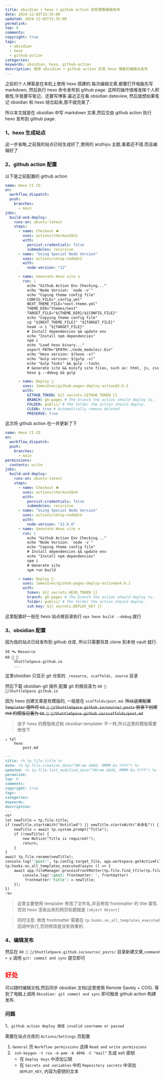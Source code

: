 ```yaml
---
title: obsidian + hexo + github action 实现博客编辑发布
date: 2024-12-02T15:35:00
updated: 2024-12-02T15:35:00
permalink: 
top: 0
comments: 
copyright: true
tags:
  - obsidian
  - hexo
  - github-action
categories: 
keywords: obsidian, hexo, github-action
description: 使用 obsidian + github action 实现 hexo 博客的编辑与发布
---
```

之前的个人博客是在本机上使用 hexo 搭建的.每次编辑文章,都要打开电脑先写 markdown, 然后执行 hexo 命令发布到 github page. 
这样的操作很难发挥个人积极性,毕竟要写笔记、还要写博客.最近正在看 obsidian dateview, 然后就想如果笔记 obsidian 和 hexo 结合起来,那不就完美了.

所以本文就是在 obsidian 中写 markdown 文章,然后交由 github action 执行 hexo 发布到 github page.

### 1、hexo 生成站点

这一步省略,之前我的站点已经生成好了,使用的 anzhiyu 主题,看着还不错.而且编辑好了

### 2、github action 配置
以下是之前配置的 github action
```yml
name: Hexo CI CD
on:
  workflow_dispatch:
  push:
    branches:
      - main
jobs:
  build-and-deploy:
    runs-on: ubuntu-latest
    steps:
      - name: Checkout 🛎️
        uses: actions/checkout@v2 
        with:
          persist-credentials: false
          submodules: recursive
      - name: "Using Special Node Version"
        uses: actions/setup-node@v2
        with:
          node-version: "12"

      - name: Generate Hexo site ⚗️
        run: |
          echo "Github Action Env Checking..."
          echo "Node Version: `node -v`"
          echo "Coping theme config file"
          CONFIG_FILE="_config.yml"
          NEXT_THEME_FILE="next.theme.yml"
          THEME_DIR="themes/next"
          TARGET_FILE="${THEME_DIR}/${CONFIG_FILE}"
          echo "Copying theme config file"
          cp "${NEXT_THEME_FILE}" "${TARGET_FILE}"
          head -n 1 "${TARGET_FILE}"
          # Install dependencies && update env
          echo "Install npm dependencies"
          npm i
          echo "Load hexo binary..."
          export PATH="$PATH:./node_modules/.bin"
          echo "Hexo version: $(hexo -v)"
          echo "Gulp version: $(gulp -v)"
          echo "Gulp Tasks" && gulp --tasks
          # Generate site && minify site files, such as: html, js, css
          hexo g --debug && gulp

      - name: Deploy 🚀
        uses: JamesIves/github-pages-deploy-action@3.6.2
        with:
          GITHUB_TOKEN: ${{ secrets.GITHUB_TOKEN }}
          BRANCH: gh-pages # The branch the action should deploy to.
          FOLDER: public/ # The folder the action should deploy.
          CLEAN: true # Automatically remove deleted 
          PRESERVE: true
```

这次将 github action 也一并更新了下
```yml
name: Hexo CI CD
on:
  workflow_dispatch:
  push:
    branches:
      - main
permissions:
  contents: write
jobs:
  build-and-deploy:
    runs-on: ubuntu-latest
    steps:
      - name: Checkout 🛎️
        uses: actions/checkout@v4
        with:
          persist-credentials: false
          submodules: recursive
      - name: "Using Special Node Version"
        uses: actions/setup-node@v4
        with:
          node-version: "22.6.0"
      - name: Generate Hexo site ⚗️
        run: |
          echo "Github Action Env Checking..."
          echo "Node Version: `node -v`"
          echo "Coping theme config file"
          # Install dependencies && update env
          echo "Install npm dependencies"
          npm i
          # Generate site
          npm run build

      - name: Deploy 🚀
        uses: JamesIves/github-pages-deploy-action@v4.6.1
        with:
          token: ${{ secrets.HEXO_TOKEN }}
          branch: gh-pages # The branch the action should deploy to.
          folder: public/ # The folder the action should deploy.
          ssh-key: ${{ secrets.DEPLOY_KEY }}
```
这里配置好一般在 hexo 站点根目录执行 `npx hexo build --debug` 就行
### 3、obsidian 配置
因为我的站点已经发布到 github 仓库, 所以只需要将其 clone 到本地 vault 就行.

```
50 🛰️ Resource
60 🌲 🍍
	ShuttleSpace.github.io
	...
```
这里obsidian 只显示 git 仓库的 `_resource, scaffolds, source` 目录

然后下载 obsidian-git 插件,配置 git 的根目录为 `60 🌲 🍍/ShuttleSpace.github.io`

因为 hexo 创建文章是有模版的, 一般是在 `scaffolds/post.md`. ~~所以这里配置 `Templater` 插件将 `60 🌲 🍍/ShuttleSpace.github.io/source/_posts` 目录下创建 md 的模版设置为 `60 🌲 🍍/ShuttleSpace.github.io/scaffolds/post.md`~~
> 由于 hexo 的模版格式和 obsidian templater 不一样,所以这里的模版需要修改下

```
☕️ tpl
	hexo
		post.md
```

```md
---
title: <% tp.file.title %>
date: <% tp.file.creation_date("HH:mm dddd, MMMM Do YYYY") %>
updated: <% tp.file.last_modified_date("HH:mm dddd, MMMM Do YYYY") %>
permalink:
top: 0
comments:
copyright: true
tags:
categories:
keywords:
description:
---
<%*
let newTitle = tp.file.title;
if (newTitle.startsWith("Untitled") || newTitle.startsWith("未命名")) {
    newTitle = await tp.system.prompt("Title");
    if (!newTitle) {
        new Notice("Title is required!");
        return;
    }
}
await tp.file.rename(newTitle);
console.log('[post]', tp.config.target_file, app.workspace.getActiveFile())
tp.hooks.on_all_templates_executed(async () => {
	await app.fileManager.processFrontMatter(tp.file.find_tfile(tp.file.path(true)), (frontmatter) => {
		console.log('[post] frontmatter: ', frontmatter)
		 frontmatter['title'] = newTitle;
	});
})
-%>
```
> 这里主要使用 templater 修改了文件名,并且修改 frontmatter 的 title 属性.否则 hexo 渲染出来的网页标题就是 `[object Object]`

> 同时注意: 修改 frontmatter 需要在 `tp.hooks.on_all_templates_executed` 回调中执行,否则修改是没有效果的.
### 4、编辑发布
然后在 `60 🌲 🍍/ShuttleSpace.github.io/source/_posts/` 目录新建文章,`command + p` 调用 `git: commit and sync` 提交即可


## <font color="#ff0000">好处</font>

可以随时编辑文档,然后同步 obsidian 文档(这里使用 Remote Savely + COS). 等到了电脑上调用 `Obsidian: git commit and sync` 即可触发 github action 构建发布.

### 问题
1、`github action deploy 报错 invalid username or passwd`

需要在站点仓库的 `Actions/Settings` 页配置
1) `General` 页 `Workflow permissions` 选择 `Read and write permissions`
2) ` ssh-keygen -t rsa -m pem -b 4096 -C "mail"` 生成 ssh 密钥
	- 在 `Deploy keys` 中添加公钥
	- 在 `Secrets and variables` 中的  `Repository secrets` 中添加 `DEPLOY_KEY`, 内容为密钥的文本